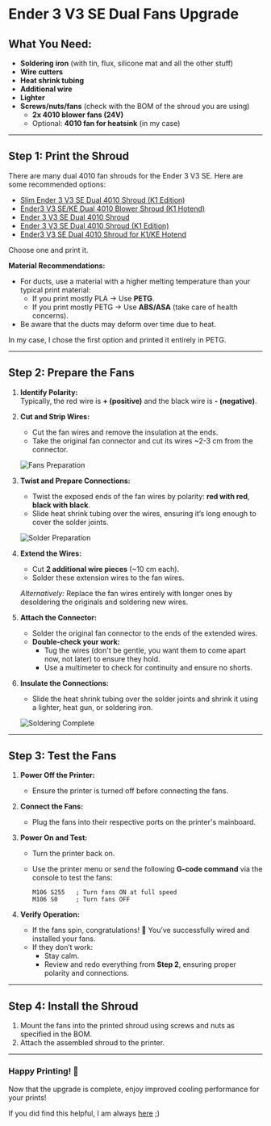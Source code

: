 # Ender 3 V3 SE Dual Fans Upgrade

## What You Need:
- **Soldering iron** (with tin, flux, silicone mat and all the other stuff)
- **Wire cutters**
- **Heat shrink tubing**
- **Additional wire**
- **Lighter**
- **Screws/nuts/fans** (check with the BOM of the shroud you are using)
   - **2x 4010 blower fans (24V)**
   - Optional: **4010 fan for heatsink** (in my case)

---

## Step 1: Print the Shroud

There are many dual 4010 fan shrouds for the Ender 3 V3 SE. Here are some recommended options:

- [Slim Ender 3 V3 SE Dual 4010 Shroud (K1 Edition)](https://www.printables.com/model/818919-slim-ender-3-v3-se-dual-4010-shroud-k1-edition)
- [Ender3 V3 SE/KE Dual 4010 Blower Shroud (K1 Hotend)](https://www.printables.com/model/910918-ender3-v3-seke-dual-4010-blower-shroud-for-k1-hote)
- [Ender 3 V3 SE Dual 4010 Shroud](https://www.printables.com/model/619049-ender-3-v3-se-dual-4010-shroud)
- [Ender 3 V3 SE Dual 4010 Shroud (K1 Edition)](https://www.printables.com/model/776177-ender-3-v3-se-dual-4010-shroud-k1-edition)
- [Ender3 V3 SE Dual 4010 Shroud for K1/KE Hotend](https://www.printables.com/model/809391-ender3-v3-se-dual-4010-shroud-for-k1ke-hotend)

Choose one and print it. 

**Material Recommendations:**
- For ducts, use a material with a higher melting temperature than your typical print material:
   - If you print mostly PLA → Use **PETG**.
   - If you print mostly PETG → Use **ABS/ASA** (take care of health concerns).
- Be aware that the ducts may deform over time due to heat.

In my case, I chose the first option and printed it entirely in PETG.

---

## Step 2: Prepare the Fans

1. **Identify Polarity:**  
   Typically, the red wire is **+ (positive)** and the black wire is **- (negative)**.

2. **Cut and Strip Wires:**  
   - Cut the fan wires and remove the insulation at the ends.
   - Take the original fan connector and cut its wires ~2-3 cm from the connector.

   ![Fans Preparation](./pictures/1.jpg)

3. **Twist and Prepare Connections:**  
   - Twist the exposed ends of the fan wires by polarity: **red with red**, **black with black**.  
   - Slide heat shrink tubing over the wires, ensuring it’s long enough to cover the solder joints.

   ![Solder Preparation](./pictures/2.jpg) 

4. **Extend the Wires:**  
   - Cut **2 additional wire pieces** (~10 cm each).  
   - Solder these extension wires to the fan wires.  

   *Alternatively:* Replace the fan wires entirely with longer ones by desoldering the originals and soldering new wires.

5. **Attach the Connector:**  
   - Solder the original fan connector to the ends of the extended wires.  
   - **Double-check your work:**
      - Tug the wires (don't be gentle, you want them to come apart now, not later) to ensure they hold.
      - Use a multimeter to check for continuity and ensure no shorts.

6. **Insulate the Connections:**  
   - Slide the heat shrink tubing over the solder joints and shrink it using a lighter, heat gun, or soldering iron.

   ![Soldering Complete](./pictures/3.jpg) 

---

## Step 3: Test the Fans

1. **Power Off the Printer:**  
   - Ensure the printer is turned off before connecting the fans.

2. **Connect the Fans:**  
   - Plug the fans into their respective ports on the printer's mainboard.

3. **Power On and Test:**  
   - Turn the printer back on.  
   - Use the printer menu or send the following **G-code command** via the console to test the fans:

      ```gcode
      M106 S255   ; Turn fans ON at full speed
      M106 S0     ; Turn fans OFF
      ```

4. **Verify Operation:**
   - If the fans spin, congratulations! 🎉 You’ve successfully wired and installed your fans.  
   - If they don’t work:
     - Stay calm.
     - Review and redo everything from **Step 2**, ensuring proper polarity and connections.

---

## Step 4: Install the Shroud

1. Mount the fans into the printed shroud using screws and nuts as specified in the BOM.  
2. Attach the assembled shroud to the printer.  

---

### **Happy Printing! 🥳**

Now that the upgrade is complete, enjoy improved cooling performance for your prints!

If you did find this helpful, I am always [here](https://buymeacoffee.com/argatuioan) ;)
